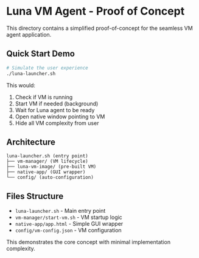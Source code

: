 # Luna VM Agent - Proof of Concept

This directory contains a simplified proof-of-concept for the seamless VM agent application.

## Quick Start Demo

```bash
# Simulate the user experience
./luna-launcher.sh
```

This would:
1. Check if VM is running
2. Start VM if needed (background)
3. Wait for Luna agent to be ready
4. Open native window pointing to VM
5. Hide all VM complexity from user

## Architecture

```
luna-launcher.sh (entry point)
├── vm-manager/ (VM lifecycle)
├── luna-vm-image/ (pre-built VM)
├── native-app/ (GUI wrapper)
└── config/ (auto-configuration)
```

## Files Structure

- `luna-launcher.sh` - Main entry point
- `vm-manager/start-vm.sh` - VM startup logic
- `native-app/app.html` - Simple GUI wrapper
- `config/vm-config.json` - VM configuration

This demonstrates the core concept with minimal implementation complexity.